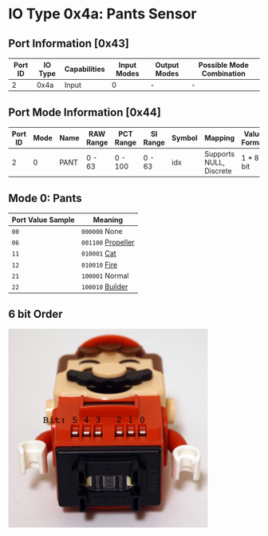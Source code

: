 # IO Type 0x4a: Pants Sensor

## Port Information [0x43]

| Port ID | IO Type | Capabilities | Input Modes | Output Modes | Possible Mode Combination |
| --- | --- | --- | --- | --- | --- |
| 2 | 0x4a | Input | 0 | - | - |

## Port Mode Information [0x44]

| Port ID | Mode | Name | RAW Range | PCT Range | SI Range | Symbol | Mapping | Value Format |
| --- | --- | --- | --- | --- | --- | --- | --- | --- |
| 2 | 0 | PANT | 0 - 63 | 0 - 100 | 0 - 63 | idx | Supports NULL, Discrete | 1 * 8 bit |

## Mode 0: Pants

| Port Value Sample | Meaning |
| --- | --- |
| `00` | `000000` None |
| `06` | `001100` [Propeller](https://www.lego.com/en-us/product/propeller-mario-power-up-pack-71371) |
| `11` | `010001` [Cat](https://www.lego.com/en-us/product/cat-mario-power-up-pack-71372) |
| `12` | `010010` [Fire](https://www.lego.com/en-us/product/fire-mario-power-up-pack-71370) |
| `21` | `100001` Normal |
| `22` | `100010` [Builder](https://www.lego.com/en-us/product/builder-mario-power-up-pack-71373) |

## 6 bit Order

<img src="Images/pants-code.jpg" width="400" />

